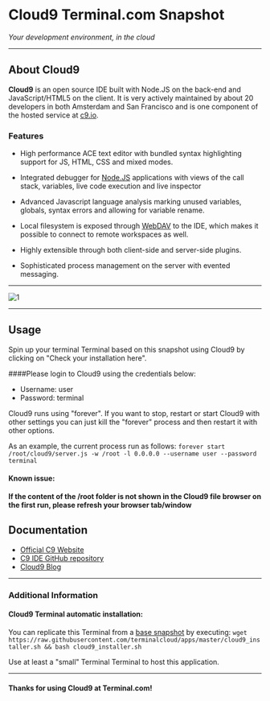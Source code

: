 # **Cloud9** Terminal.com Snapshot
*Your development environment, in the cloud*

---

## About Cloud9
**Cloud9** is an open source IDE built with Node.JS on the back-end and JavaScript/HTML5 on the client. It is very actively maintained by about 20 developers in both Amsterdam and San Francisco and is one component of the hosted service at [c9.io](http://c9.io).


### Features
- High performance ACE text editor with bundled syntax highlighting support for JS, HTML, CSS and mixed modes.

- Integrated debugger for [Node.JS](http://nodejs.org/) applications with views of the call stack, variables, live code execution and live inspector

- Advanced Javascript language analysis marking unused variables, globals, syntax errors and allowing for variable rename.

- Local filesystem is exposed through [WebDAV](http://en.wikipedia.org/wiki/WebDAV) to the IDE, which makes it possible to connect to remote workspaces as well.

- Highly extensible through both client-side and server-side plugins.

- Sophisticated process management on the server with evented messaging.

---

![1](http://i.imgur.com/EV3U4au.png)

---

## Usage
Spin up your terminal Terminal based on this snapshot using Cloud9 by clicking on "Check your installation here".


####Please login to Cloud9 using the credentials below:

- Username: user
- Password: terminal


Cloud9 runs using "forever". If you want to stop, restart or start Cloud9 with other settings you can just kill the "forever" process and then restart it with other options.

As an example, the current process run as follows:
`forever start /root/cloud9/server.js -w /root -l 0.0.0.0 --username user --password terminal`



#### Known issue:
**If the content of the /root folder is not shown in the Cloud9 file browser on the first run, please refresh your browser tab/window**



## Documentation
- [Official C9 Website](https://c9.io/)
- [C9 IDE GitHub repository](https://github.com/ajaxorg/cloud9)
- [Cloud9 Blog](https://c9.io/site/blog)



---

### Additional Information
#### Cloud9 Terminal automatic installation:
You can replicate this Terminal from a [base snapshot](https://www.terminal.com/tiny/FzpHiTXG1K) by executing:
`wget https://raw.githubusercontent.com/terminalcloud/apps/master/cloud9_installer.sh && bash cloud9_installer.sh`

Use at least a "small" Terminal Terminal to host this application.

---

#### Thanks for using Cloud9 at Terminal.com!
